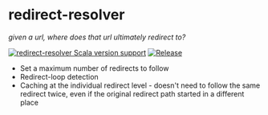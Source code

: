 # redirect-resolver
_given a url, where does that url ultimately redirect to?_

[![redirect-resolver Scala version support](https://index.scala-lang.org/guardian/redirect-resolver/redirect-resolver/latest-by-scala-version.svg?platform=jvm)](https://index.scala-lang.org/guardian/redirect-resolver/redirect-resolver)
[![Release](https://github.com/guardian/redirect-resolver/actions/workflows/release.yml/badge.svg)](https://github.com/guardian/redirect-resolver/actions/workflows/release.yml)

* Set a maximum number of redirects to follow
* Redirect-loop detection
* Caching at the individual redirect level - doesn't need to follow the same redirect twice, even if the original redirect path started in a different place


